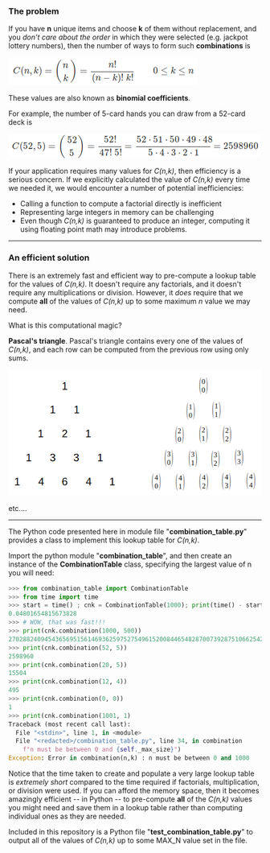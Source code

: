 ### The problem

If you have **n** unique items and choose **k** of them without replacement, and you *don't care about the order* in which they were selected (e.g. jackpot lottery numbers), then the number of ways to form such **combinations** is

![Binomial coefficients](binomial_coefficients.png)

These values are also known as **binomial coefficients**.

For example, the number of 5-card hands you can draw from a 52-card deck is

![C(52, 5)](poker_hands.png)

If your application requires many values for *C(n,k)*, then efficiency is a serious concern.  If we explicitly calculated the value of *C(n,k)* every time we needed it, we would encounter a number of potential inefficiencies:

 - Calling a function to compute a factorial directly is inefficient
 - Representing large integers in memory can be challenging
 - Even though *C(n,k)* is guaranteed to produce an integer, computing it using floating point math may introduce problems.
 
---

### An efficient solution

There is an extremely fast and efficient way to pre-compute a lookup table for the values of *C(n,k)*.  It doesn't require any factorials, and it doesn't require any multiplications or division.  However, it *does* require that we compute **all** of the values of *C(n,k)* up to some maximum *n* value we may need.

What is this computational magic?

**Pascal's triangle**.   Pascal's triangle contains every one of the values of *C(n,k)*, and each row can be computed from the previous row using only sums.

![Pascal's triangle image](pascal.png)

etc....

---

The Python code presented here in module file "**combination_table.py**" provides a class to implement this lookup table for *C(n,k)*.

Import the python module "**combination_table**", and then create an instance of the **CombinationTable** class, specifying the largest value of n you will need:

```python
>>> from combination_table import CombinationTable
>>> from time import time
>>> start = time() ; cnk = CombinationTable(1000); print(time() - start)
0.04801654815673828
>>> # WOW, that was fast!!!
>>> print(cnk.combination(1000, 500))
270288240945436569515614693625975275496152008446548287007392875106625428705522193898612483924502370165362606085021546104802209750050679917549894219699518475423665484263751733356162464079737887344364574161119497604571044985756287880514600994219426752366915856603136862602484428109296905863799821216320
>>> print(cnk.combination(52, 5))
2598960
>>> print(cnk.combination(20, 5))
15504
>>> print(cnk.combination(12, 4))
495
>>> print(cnk.combination(0, 0))
1
>>> print(cnk.combination(1001, 1)
Traceback (most recent call last):
  File "<stdin>", line 1, in <module>
  File "<redacted>/combination_table.py", line 34, in combination
    f"n must be between 0 and {self._max_size}")
Exception: Error in combination(n,k) : n must be between 0 and 1000
```
Notice that the time taken to create and populate a very large lookup table is *extremely short* compared to the time required if factorials, multiplication, or division were used.  If you can afford the memory space, then it becomes amazingly efficient -- in Python -- to pre-compute **all** of the *C(n,k)* values you might need and save them in a lookup table rather than computing individual ones as they are needed.

Included in this repository is a Python file "**test_combination_table.py**" to output all of the values of *C(n,k)* up to some MAX_N value set in the file.

